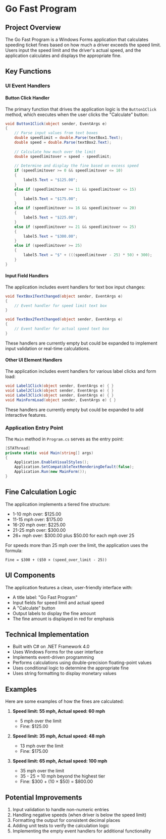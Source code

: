 # Go Fast Program

## Project Overview
The Go Fast Program is a Windows Forms application that calculates speeding ticket fines based on how much a driver exceeds the speed limit. Users input the speed limit and the driver's actual speed, and the application calculates and displays the appropriate fine.

## Key Functions

### UI Event Handlers

#### Button Click Handler
The primary function that drives the application logic is the `Button1Click` method, which executes when the user clicks the "Calculate" button:

```csharp
void Button1Click(object sender, EventArgs e)
{
    // Parse input values from text boxes
    double speedlimit = double.Parse(textBox1.Text);
    double speed = double.Parse(textBox2.Text);
    
    // Calculate how much over the limit
    double speedlimitover = speed - speedlimit;
    
    // Determine and display the fine based on excess speed
    if (speedlimitover >= 0 && speedlimitover <= 10)
    {
        label5.Text = "$125.00";
    }
    else if (speedlimitover >= 11 && speedlimitover <= 15)
    {
        label5.Text = "$175.00";
    }
    else if (speedlimitover >= 16 && speedlimitover <= 20)
    {
        label5.Text = "$225.00";
    }
    else if (speedlimitover >= 21 && speedlimitover <= 25)
    {
        label5.Text = "$300.00";
    }
    else if (speedlimitover >= 25)
    {
        label5.Text = "$" + (((speedlimitover - 25) * 50) + 300);
    }
}
```

#### Input Field Handlers
The application includes event handlers for text box input changes:

```csharp
void TextBox1TextChanged(object sender, EventArgs e)
{
    // Event handler for speed limit text box
}

void TextBox2TextChanged(object sender, EventArgs e)
{
    // Event handler for actual speed text box
}
```

These handlers are currently empty but could be expanded to implement input validation or real-time calculations.

#### Other UI Element Handlers
The application includes event handlers for various label clicks and form load:

```csharp
void Label1Click(object sender, EventArgs e) { }
void Label2Click(object sender, EventArgs e) { }
void Label3Click(object sender, EventArgs e) { }
void MainFormLoad(object sender, EventArgs e) { }
```

These handlers are currently empty but could be expanded to add interactive features.

### Application Entry Point
The `Main` method in `Program.cs` serves as the entry point:

```csharp
[STAThread]
private static void Main(string[] args)
{
    Application.EnableVisualStyles();
    Application.SetCompatibleTextRenderingDefault(false);
    Application.Run(new MainForm());
}
```

## Fine Calculation Logic

The application implements a tiered fine structure:
- 1-10 mph over: $125.00
- 11-15 mph over: $175.00
- 16-20 mph over: $225.00
- 21-25 mph over: $300.00
- 26+ mph over: $300.00 plus $50.00 for each mph over 25

For speeds more than 25 mph over the limit, the application uses the formula:
```
Fine = $300 + ($50 × (speed_over_limit - 25))
```

## UI Components

The application features a clean, user-friendly interface with:
- A title label: "Go Fast Program"
- Input fields for speed limit and actual speed
- A "Calculate" button
- Output labels to display the fine amount
- The fine amount is displayed in red for emphasis

## Technical Implementation

- Built with C# on .NET Framework 4.0
- Uses Windows Forms for the user interface
- Implements event-driven programming
- Performs calculations using double-precision floating-point values
- Uses conditional logic to determine the appropriate fine
- Uses string formatting to display monetary values

## Examples

Here are some examples of how the fines are calculated:

1. **Speed limit: 55 mph, Actual speed: 60 mph**
   - 5 mph over the limit
   - Fine: $125.00

2. **Speed limit: 35 mph, Actual speed: 48 mph**
   - 13 mph over the limit
   - Fine: $175.00

3. **Speed limit: 65 mph, Actual speed: 100 mph**
   - 35 mph over the limit
   - 35 - 25 = 10 mph beyond the highest tier
   - Fine: $300 + (10 × $50) = $800.00

## Potential Improvements

1. Input validation to handle non-numeric entries
2. Handling negative speeds (when driver is below the speed limit)
3. Formatting the output for consistent decimal places
4. Adding unit tests to verify the calculation logic
5. Implementing the empty event handlers for additional functionality
